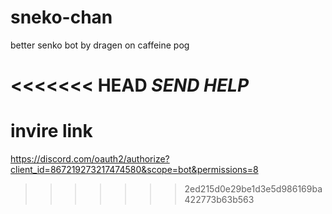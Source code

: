# sneko-chan
better senko bot by dragen on caffeine pog

<<<<<<< HEAD
*SEND HELP*
=======
# invire link
https://discord.com/oauth2/authorize?client_id=867219273217474580&scope=bot&permissions=8
>>>>>>> 2ed215d0e29be1d3e5d986169ba422773b63b563
